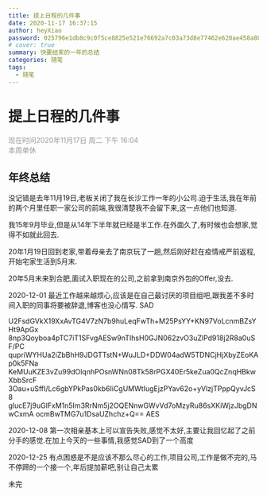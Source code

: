 ```yaml
---
title: 提上日程的几件事
date: 2020-11-17 16:37:15
author: heyXiao
password: 025796e1db8c9c0f5ce8825e521e76692a7c03a73d8e77462e620ae458a88fe3
# cover: true
summary: 快要结束的一年的总结
categories: 随笔
tags:
  - 随笔
---
```


# 提上日程的几件事

<font color="#999999">现在时间2020年11月17日 周二 下午 16:04 </font>
<br/>
<font color="#999999">本周单休</font>

## 年终总结
<p>没记错是去年11月19日,老板关闭了我在长沙工作一年的小公司.迫于生活,我在年前的两个月里任职一家公司的前端,我很清楚我不会留下来,这一点他们也知道.</p>
<p>我15年9月毕业,但是从14年下半年就已经是半工作.在外面久了,有时候也会想家,觉得不如就此回去.</p>
<p>20年1月19日回到老家,带着母亲去了南京玩了一趟,然后刚好赶在疫情戒严前返程,开始宅家生活到5月末.</p>
<p>20年5月末来到合肥,面试入职现在的公司,之前拿到南京外包的Offer,没去.</p>
<p>2020-12-01 最近工作越来越烦心,应该是在自己最讨厌的项目组吧,跟我差不多时间入职的同事将要被辞退,博客也没心情写. SAD</p>
<p>U2FsdGVkX19XxAvTG4V7zN7b9huLeqFwTh+M25PsYY+KN97VoLcnmBZsYHt9ApGx
8np3Qoyboa4pTC7iT1SFvgAESw9nTIhsH0GJN062zvO3uZlPd918j2R8a0uSF/PC
qupriWYHUa2iZbBhH9JDGTTstN+WuJLD+DDW04adW5TDNCjHjXbyZEoKAp0k5FNa
KeMUuKZE3vZu99dOlqnhPOsnWNn08Tk58rPGX40Er5keZua0QcZnqHBkwXbbSrcF
3Oau+uSffI/Lc6gbYPkPas0kb6IiCgUMWtIugEjzPYav62o+yVlzjTPppQyvJcS8
glucE7j9uGlFxM1n5Im3RrNm5j2OQENnwGWvVd7oMzyRu86sXKiWjzJbgDNwCxmA
ocmBwTMG7u1DsaUZhchz+Q==  AES</p>
<p>2020-12-08 第一次相亲基本上可以宣告失败,感觉不太好,主要让我回忆起了之前分手的感觉.在加上今天的一些事情,我感觉SAD到了一个高度</p>
<p>2020-12-25 有点困惑是不是应该不那么尽心的工作,项目公司,工作是做不完的,马不停蹄的一个接一个,年后提加薪吧,别让自己太累</p>

<p>未完</p>






